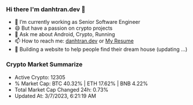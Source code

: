 ### Hi there I'm danhtran.dev 👋

- 🔭 I’m currently working as Senior Software Engineer
- 😄 But have a passion on crypto projects
- 💬 Ask me about Android, Crypto, Running 
- 📫 How to reach me: <a href="https://danhtran.dev" target="_blank">danhtran.dev</a> or <a href="Dan-Resume.pdf" target="_blank">My Resume</a>
- 🌱 Building a website to help people find their dream house (updating ...)

### Crypto Market Summarize
- Active Crypto: 12305
- % Market Cap: BTC 40.32% | ETH 17.62% | BNB 4.22%
- Total Market Cap Changed 24h: 0.73%
- Updated At: 3/7/2023, 6:21:19 AM
